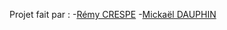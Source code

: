 Projet fait par :
-[Rémy CRESPE](https://github.com/LamiRemy/)
-[Mickaël DAUPHIN](https://github.com/mickou43/)
